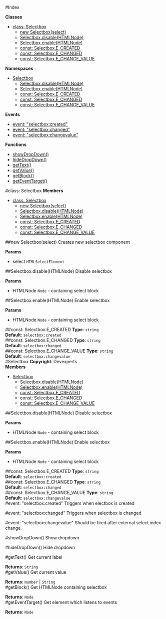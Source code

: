 #Index

**Classes**

* [class: Selectbox](#Selectbox)
  * [new Selectbox(select)](#new_Selectbox)
  * [Selectbox.disable(HTMLNode)](#Selectbox.disable)
  * [Selectbox.enable(HTMLNode)](#Selectbox.enable)
  * [const: Selectbox.E_CREATED](#Selectbox.E_CREATED)
  * [const: Selectbox.E_CHANGED](#Selectbox.E_CHANGED)
  * [const: Selectbox.E_CHANGE_VALUE](#Selectbox.E_CHANGE_VALUE)

**Namespaces**

* [Selectbox](#Selectbox)
  * [Selectbox.disable(HTMLNode)](#Selectbox.disable)
  * [Selectbox.enable(HTMLNode)](#Selectbox.enable)
  * [const: Selectbox.E_CREATED](#Selectbox.E_CREATED)
  * [const: Selectbox.E_CHANGED](#Selectbox.E_CHANGED)
  * [const: Selectbox.E_CHANGE_VALUE](#Selectbox.E_CHANGE_VALUE)

**Events**

* [event: "selectbox:created"](#selectbox_created)
* [event: "selectbox:changed"](#selectbox_changed)
* [event: "selectbox:changevalue"](#selectbox_changevalue)

**Functions**

* [showDropDown()](#showDropDown)
* [hideDropDown()](#hideDropDown)
* [getText()](#getText)
* [getValue()](#getValue)
* [getBlock()](#getBlock)
* [getEventTarget()](#getEventTarget)
 
<a name="Selectbox"></a>
#class: Selectbox
**Members**

* [class: Selectbox](#Selectbox)
  * [new Selectbox(select)](#new_Selectbox)
  * [Selectbox.disable(HTMLNode)](#Selectbox.disable)
  * [Selectbox.enable(HTMLNode)](#Selectbox.enable)
  * [const: Selectbox.E_CREATED](#Selectbox.E_CREATED)
  * [const: Selectbox.E_CHANGED](#Selectbox.E_CHANGED)
  * [const: Selectbox.E_CHANGE_VALUE](#Selectbox.E_CHANGE_VALUE)

<a name="new_Selectbox"></a>
##new Selectbox(select)
Creates new selectbox component

**Params**

- select `HTMLSelectElement`  

<a name="Selectbox.disable"></a>
##Selectbox.disable(HTMLNode)
Disable selectbox

**Params**

- HTMLNode `Node` - containing select block  

<a name="Selectbox.enable"></a>
##Selectbox.enable(HTMLNode)
Enable selectbox

**Params**

- HTMLNode `Node` - containing select block  

<a name="Selectbox.E_CREATED"></a>
##const: Selectbox.E_CREATED
**Type**: `string`  
**Default**: `selectbox:created`  
<a name="Selectbox.E_CHANGED"></a>
##const: Selectbox.E_CHANGED
**Type**: `string`  
**Default**: `selectbox:changed`  
<a name="Selectbox.E_CHANGE_VALUE"></a>
##const: Selectbox.E_CHANGE_VALUE
**Type**: `string`  
**Default**: `selectbox:changevalue`  
<a name="Selectbox"></a>
#Selectbox
**Copyright**: Devexperts  
**Members**

* [Selectbox](#Selectbox)
  * [Selectbox.disable(HTMLNode)](#Selectbox.disable)
  * [Selectbox.enable(HTMLNode)](#Selectbox.enable)
  * [const: Selectbox.E_CREATED](#Selectbox.E_CREATED)
  * [const: Selectbox.E_CHANGED](#Selectbox.E_CHANGED)
  * [const: Selectbox.E_CHANGE_VALUE](#Selectbox.E_CHANGE_VALUE)

<a name="Selectbox.disable"></a>
##Selectbox.disable(HTMLNode)
Disable selectbox

**Params**

- HTMLNode `Node` - containing select block  

<a name="Selectbox.enable"></a>
##Selectbox.enable(HTMLNode)
Enable selectbox

**Params**

- HTMLNode `Node` - containing select block  

<a name="Selectbox.E_CREATED"></a>
##const: Selectbox.E_CREATED
**Type**: `string`  
**Default**: `selectbox:created`  
<a name="Selectbox.E_CHANGED"></a>
##const: Selectbox.E_CHANGED
**Type**: `string`  
**Default**: `selectbox:changed`  
<a name="Selectbox.E_CHANGE_VALUE"></a>
##const: Selectbox.E_CHANGE_VALUE
**Type**: `string`  
**Default**: `selectbox:changevalue`  
<a name="selectbox_created"></a>
#event: "selectbox:created"
Triggers when electbox is created

<a name="selectbox_changed"></a>
#event: "selectbox:changed"
Triggers when selectbox is changed

<a name="selectbox_changevalue"></a>
#event: "selectbox:changevalue"
Should be fired after external select index change

<a name="showDropDown"></a>
#showDropDown()
Show dropdown

<a name="hideDropDown"></a>
#hideDropDown()
Hide dropdown

<a name="getText"></a>
#getText()
Get current label

**Returns**: `String`  
<a name="getValue"></a>
#getValue()
Get current value

**Returns**: `Number` | `String`  
<a name="getBlock"></a>
#getBlock()
Get HTMLNode containing selectbox

**Returns**: `Node`  
<a name="getEventTarget"></a>
#getEventTarget()
Get element which listens to events

**Returns**: `Node`  
